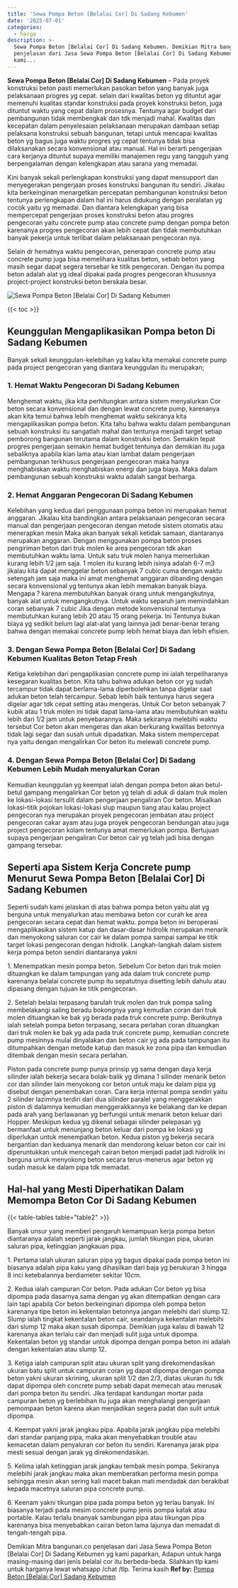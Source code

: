 ```yaml
---
title: 'Sewa Pompa Beton [Belalai Cor] Di Sadang Kebumen'
date: '2025-07-01'
categories:
  - harga
description: >-
  Sewa Pompa Beton [Belalai Cor] Di Sadang Kebumen. Demikian Mitra bangunan.co
  penjelasan dari Jasa Sewa Pompa Beton [Belalai Cor] Di Sadang Kebumen yg
  kami...
---
```


**Sewa Pompa Beton \[Belalai Cor\] Di Sadang Kebumen** – Pada proyek konstruksi beton pasti memerlukan pasokan beton yang banyak juga pelaksanaan progres yg cepat. selain dari kwalitas beton yg dituntut agar memenuhi kualitas standar konstruksi pada proyek konstruksi beton, juga dituntut waktu yang cepat dalam prosesnya. Tentunya agar budget dari pembangunan tidak membengkak dan tdk menjadi mahal. Kwalitas dan kecepatan dalam penyelesaian pelaksanaan merupakan dambaan setiap pelaksana konstruksi sebuah bangunan, tetapi untuk mencapai kwalitas beton yg bagus juga waktu progres yg cepat tentunya tidak bisa dilaksanakan secara konvensional atau manual. Hal ini berarti pengerjaan cara kerjanya dituntut supaya memiliki manajemen regu yang tangguh yang berpengalaman dengan kelengkapan atau sarana yang memadai.

Kini banyak sekali perlengkapan konstruksi yang dapat mensupport dan menyegerakan pengerjaan proses konstruksi bangunan itu sendiri. Jikalau kita berkeinginan menargetkan percepatan pembangunan konstruksi beton tentunya perlengkapan dalam hal ini harus didukung dengan peralatan yg cocok yaitu yg memadai. Dan diantara kelengkapan yang bisa mempercepat pengerjaan proses konstruksi beton atau progres pengecoran yaitu concrete pump atau concrete pump dengan pompa beton karenanya progres pengecoran akan lebih cepat dan tidak membutuhkan banyak pekerja untuk terlibat dalam pelaksanaan pengecoran nya.

Selain dr hematnya waktu pengecoran, penerapan concrete pump atau concrete pump juga bisa memelihara kualitas beton, sebab beton yang masih segar dapat segera tersebar ke titik pengecoran. Dengan itu pompa beton adalah alat yg ideal dipakai pada progres pengecoran khususnya project-project konstruksi beton berskala besar.

![Sewa Pompa Beton [Belalai Cor] Di Sadang Kebumen](/images/sewa-concrete-pump-23.png)

{{< toc >}}

## Keunggulan Mengaplikasikan Pompa beton Di Sadang Kebumen

Banyak sekali keunggulan-kelebihan yg kalau kita memakai concrete pump pada project pengecoran yang diantara keunggulan itu merupakan;

### 1\. Hemat Waktu Pengecoran Di Sadang Kebumen

Menghemat waktu, jika kita perhitungkan antara sistem menyalurkan Cor beton secara konvensional dan dengan lewat concrete pump, karenanya akan kita temui bahwa lebih menghemat waktu sekiranya kita mengaplikasikan pompa beton. Kita tahu bahwa waktu dalam pembangunan sebuah konstruksi itu sangatlah mahal dan tentunya menjadi target setiap pemborong bangunan terutama dalam konstruksi beton. Semakin tepat progres pengerjaan semakin hemat budget tentunya dan demikian itu juga sebaliknya apabila kian lama atau kian lambat dalam pengerjaan pembangunan terkhusus pengerjaan pengecoran maka hanya menghabiskan waktu menghabiskan energi dan juga biaya. Maka dalam pembangunan sebuah konstruksi waktu adalah sangat berharga.

### 2\. Hemat Anggaran Pengecoran Di Sadang Kebumen

Kelebihan yang kedua dari penggunaan pompa beton ini merupakan hemat anggaran. Jikalau kita bandingkan antara pelaksanaan pengecoran secara manual dan pengerjaan pengecoran dengan metode sistem otomatis atau menerapkan mesin Maka akan banyak sekali ketidak samaan, diantaranya merupakan anggaran. Dengan menggunakan pompa beton proses pengiriman beton dari truk molen ke area pengecoran tdk akan membutuhkan waktu lama. Untuk satu truk molen hanya memerlukan kurang lebih 1/2 jam saja. 1 molen itu kurang lebih isinya adalah 6-7 m3 jikalau kita dapat menggelar beton sebanyak 7 cubic cuma dengan waktu setengah jam saja maka ini amat menghemat anggaran dibanding dengan secara konvensional yg tentunya akan lebih memakan banyak biaya. Mengapa ? karena membutuhkan banyak orang untuk mengangkutnya, banyak alat untuk mengangkutnya. Untuk waktu separuh jam memindahkan coran sebanyak 7 cubic Jika dengan metode konvensional tentunya membutuhkan kurang lebih 20 atau 15 orang pekerja. Ini Tentunya bukan biaya yg sedikit belum lagi alat-alat yang lainnya jadi benar-benar terang bahwa dengan memakai concrete pump lebih hemat biaya dan lebih efisien.

### 3\. Dengan Sewa Pompa Beton \[Belalai Cor\] Di Sadang Kebumen Kualitas Beton Tetap Fresh

Ketiga kelebihan dari pengaplikasian concrete pump ini ialah terpeliharanya kesegaran kualitas beton. Kita tahu bahwa adukan beton cor yg sudah tercampur tidak dapat berlama-lama diperbolehkan tanpa digelar saat adukan beton telah tercampur. Sebab lebih baik tentunya harus segera digelar agar tdk cepat setting atau mengeras. Untuk Cor beton sebanyak 7 kubik atau 1 truk molen ini tidak dapat lama-lama atau membutuhkan waktu lebih dari 1/2 jam untuk penyebarannya. Maka sekiranya melebihi waktu tersebut Cor beton akan mengeras dan akan berkurang kwalitas betonnya tidak lagi segar dan susah untuk dipadatkan. Maka sistem mempercepat nya yaitu dengan mengalirkan Cor beton itu melewati concrete pump.

### 4\. Dengan Sewa Pompa Beton \[Belalai Cor\] Di Sadang Kebumen Lebih Mudah menyalurkan Coran

Kemudian keunggulan yg keempat ialah dengan pompa beton akan betul-betul gampang mengalirkan Cor beton yg telah di aduk di dalam truk molen ke lokasi-lokasi tersulit dalam pengerjaan pengaliran Cor beton. Misalkan lokasi-titik pojokan lokasi-lokasi slup maupun tiang atau kalau project pengecoran nya merupakan proyek pengecoran jembatan atau project pengecoran cakar ayam atau juga proyek pengecoran bendungan atau juga project pengecoran kolam tentunya amat memerlukan pompa. Bertujuan supaya pengerjaan pengaliran Cor beton cair yg telah jadi bisa dengan gampang tersebar.

## Seperti apa Sistem Kerja Concrete pump Menurut Sewa Pompa Beton \[Belalai Cor\] Di Sadang Kebumen

Seperti sudah kami jelaskan di atas bahwa pompa beton yaitu alat yg berguna untuk menyalurkan atau membawa beton cor curah ke area pengecoran secara cepat dan hemat waktu. pompa beton ini beroperasi mengaplikasikan sistem katup dan dasar-dasar hidrolik merupakan menarik dan menyokong saluran cor cair ke dalam pompa sampai sampai ke titik target lokasi pengecoran dengan hidrolik. Langkah-langkah dalam sistem kerja pompa beton sendiri diantaranya yakni

1\. Menempatkan mesin pompa beton. Sebelum Cor beton dari truk molen dituangkan ke dalam tampungan yang ada dalam truk concrete pump karenanya belalai concrete pump itu sepatutnya disetting lebih dahulu atau dipasang dengan tujuan ke titik pengecoran.

2\. Setelah belalai terpasang barulah truk molen dan truk pompa saling membelakangi saling beradu bokongnya yang kemudian coran dari truk molen dituangkan ke bak yg berada pada truk concrete pump. Berikutnya ialah setelah pompa beton terpasang, secara perlahan coran dituangkan dari truk molen ke bak yg ada pada truk concrete pump, kemudian concrete pump mesinnya mulai dinyalakan dan beton cair yg ada pada tampungan itu ditumpahkan dengan metode katup dan masuk ke zona pipa dan kemudian ditembak dengan mesin secara perlahan.

Piston pada concrete pump punya prinsip yg sama dengan daya kerja silinder ialah bekerja secara bolak-balik yg dimana 1 silinder menarik beton cor dan silinder lain menyokong cor beton untuk maju ke dalam pipa yg disebut dengan penembakan coran. Cara kerja internal pompa sendiri yaitu 2 silinder lazimnya terdiri dari dua silinder paralel yang menggerakkan piston di dalamnya kemudian menggerakkannya ke belakang dan ke depan pada arah yang berlawanan yg berfungsi untuk menarik beton keluar dari Hopper. Meskipun kedua yg dikenal sebagai silinder pelepasan yg bermanfaat untuk menunjang beton keluar dari pompa ke lokasi yg diperlukan untuk menempatkan beton. Kedua piston yg bekerja secara bergantian dan keduanya menarik dan mendorong keluar beton cor cair ini diperuntukkan untuk mencegah cairan beton menjadi padat jadi hidrolik ini berguna untuk menyokong beton secara terus-menerus agar beton yg sudah masuk ke dalam pipa tdk memadat.

## Hal-hal yang Mesti Diperhatikan Dalam Memompa Beton Cor Di Sadang Kebumen

{{< table-tables table="table2" >}}

Banyak unsur yang memberi pengaruh kemampuan kerja pompa beton diantaranya adalah seperti jarak jangkau, jumlah tikungan pipa, ukuran saluran pipa, ketinggian jangkauan pipa.

1\. Pertama ialah ukuran saluran pipa yg bagus dipakai pada pompa beton ini biasanya adalah pipa kaku yang dihasilkan dari baja yg berukuran 3 hingga 8 inci ketebalannya berdiameter sekitar 10cm.

2\. Kedua ialah campuran Cor beton. Pada adukan Cor beton yg bisa dipompa pada dasarnya sama dengan yg akan ditempatkan dengan cara lain tapi apabila Cor beton berkeinginan dipompa oleh pompa beton karenanya tipe beton ini kekentalan betonnya jangan melebihi dari slump 12. Slump ialah tingkat kekentalan beton cair, seandainya kekentalan melebihi dari slump 12 maka akan susah dipompa. Demikian juga kalau di bawah 12 karenanya akan terlalu cair dan menjadi sulit juga untuk dipompa. Kekentalan beton yg standar untuk dipompa dengan pompa beton ini adalah dengan kekentalan atau slump 12.

3\. Ketiga ialah campuran split atau ukuran split yang direkomendasikan ukuran batu split untuk campuran coran yg dapat dipompa dengan pompa beton yakni ukuran skrining, ukuran split 1/2 dan 2/3, diatas ukuran itu tdk dapat dipompa oleh concrete pump sebab dapat memecah atau merusak dari pompa beton itu sendiri. Jika terdapat kandungan mortar pada campuran beton yg berlebihan itu juga akan menghalangi pengerjaan pemompaan beton karena akan menjadikan segera padat dan sulit untuk dipompa.

4\. Keempat yakni jarak jangkau pipa. Apabila jarak jangkau pipa melebihi dari standar panjang pipa, maka akan menyebabkan trouble atau kemacetan dalam penyaluran cor beton itu sendiri. Karenanya jarak pipa mesti sesuai dengan jarak yg direkomendasikan.

5\. Kelima ialah ketinggian jarak jangkau tembak mesin pompa. Sekiranya melebihi jarak jangkau maka akan memberatkan performa mesin pompa sehingga mesin akan sering kali macet bakan mati mendadak dan berakibat kepada macetnya saluran pipa concrete pump.

6\. Keenam yakni tikungan pipa pada pompa beton yg terlau banyak. Ini biasanya terjadi pada mesim concrete pump jenis pompa katak atau portable. Kalau terlalu bnanyak sambungan pipa atau tikungan pipa karenanya bisa menyebabkan cairan beton lama lajunya dan memadat di tengah-tengah pipa.

Demikian Mitra bangunan.co penjelasan dari Jasa Sewa Pompa Beton \[Belalai Cor\] Di Sadang Kebumen yg kami paparkan, Adapun untuk harga masing-masing dari jenis belalai cor itu berbeda-beda. Silahkan tlp kami untuk harganya lewat whatsapp /chat /tlp. Terima kasih
**Ref by:** [Pompa Beton [Belalai Cor] Sadang Kebumen](https://id.wikipedia.org/wiki/Pompa)
